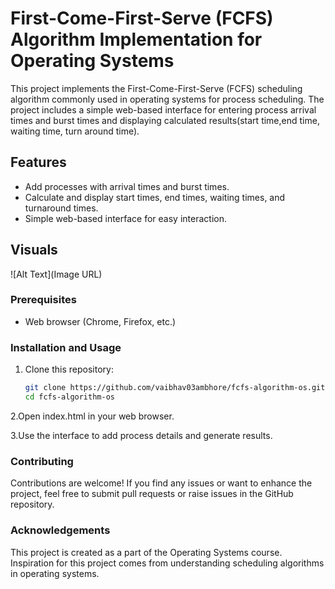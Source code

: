 # First-Come-First-Serve (FCFS) Algorithm Implementation for Operating Systems

This project implements the First-Come-First-Serve (FCFS) scheduling algorithm commonly used in operating systems for process scheduling. The project includes a simple web-based interface for entering process arrival times and burst times and displaying calculated results(start time,end time, waiting time, turn around time).

## Features

- Add processes with arrival times and burst times.
- Calculate and display start times, end times, waiting times, and turnaround times.
- Simple web-based interface for easy interaction.

## Visuals

![Alt Text](Image URL)


### Prerequisites

- Web browser (Chrome, Firefox, etc.)

### Installation and Usage

1. Clone this repository:

   ```bash
   git clone https://github.com/vaibhav03ambhore/fcfs-algorithm-os.git
   cd fcfs-algorithm-os

 2.Open index.html in your web browser.

 3.Use the interface to add process details and generate results.

### Contributing

Contributions are welcome! If you find any issues or want to enhance the project, feel free to submit pull requests or raise issues in the GitHub repository.

### Acknowledgements

This project is created as a part of the Operating Systems course.
Inspiration for this project comes from understanding scheduling algorithms in operating systems.
